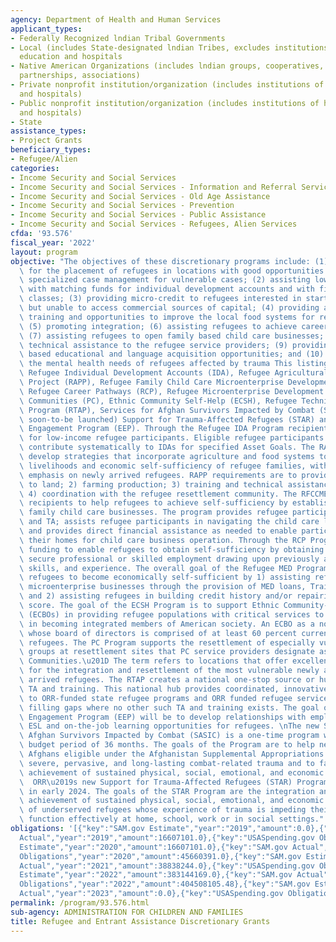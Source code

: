 ```yaml
---
agency: Department of Health and Human Services
applicant_types:
- Federally Recognized lndian Tribal Governments
- Local (includes State-designated lndian Tribes, excludes institutions of higher
  education and hospitals
- Native American Organizations (includes lndian groups, cooperatives, corporations,
  partnerships, associations)
- Private nonprofit institution/organization (includes institutions of higher education
  and hospitals)
- Public nonprofit institution/organization (includes institutions of higher education
  and hospitals)
- State
assistance_types:
- Project Grants
beneficiary_types:
- Refugee/Alien
categories:
- Income Security and Social Services
- Income Security and Social Services - Information and Referral Services
- Income Security and Social Services - Old Age Assistance
- Income Security and Social Services - Prevention
- Income Security and Social Services - Public Assistance
- Income Security and Social Services - Refugees, Alien Services
cfda: '93.576'
fiscal_year: '2022'
layout: program
objective: "The objectives of these discretionary programs include: (1) building capacity\
  \ for the placement of refugees in locations with good opportunities and providing\
  \ specialized case management for vulnerable cases; (2) assisting low-income refugees\
  \ with matching funds for individual development accounts and with financial literacy\
  \ classes; (3) providing micro-credit to refugees interested in starting new businesses\
  \ but unable to access commercial sources of capital; (4) providing agricultural\
  \ training and opportunities to improve the local food systems for refugee farmers;\
  \ (5) promoting integration; (6) assisting refugees to achieve career advancement;\
  \ (7) assisting refugees to open family based child care businesses; (8) providing\
  \ technical assistance to the refugee service providers; (9) providing employer\
  \ based educational and language acquisition opportunities; and (10) and supporting\
  \ the mental health needs of refugees affected by trauma This listing includes:\
  \ Refugee Individual Development Accounts (IDA), Refugee Agricultural Partnership\
  \ Project (RAPP), Refugee Family Child Care Microenterprise Development (RFCCMED),\
  \ Refugee Career Pathways (RCP), Refugee Microenterprise Development (MED), Preferred\
  \ Communities (PC), Ethnic Community Self-Help (ECSH), Refugee Technical Assistance\
  \ Program (RTAP), Services for Afghan Survivors Impacted by Combat (SASIC), (the\
  \ soon-to-be launched) Support for Trauma-Affected Refugees (STAR) and Employer\
  \ Engagement Program (EEP). Through the Refugee IDA Program recipients manage IDAs\
  \ for low-income refugee participants. Eligible refugee participants will open and\
  \ contribute systematically to IDAs for specified Asset Goals. The RAPP recipients\
  \ develop strategies that incorporate agriculture and food systems to improve the\
  \ livelihoods and economic self-sufficiency of refugee families, with particular\
  \ emphasis on newly arrived refugees. RAPP requirements are to provide: 1) access\
  \ to land; 2) farming production; 3) training and technical assistance (TA); and\
  \ 4) coordination with the refugee resettlement community. The RFCCMED Program enables\
  \ recipients to help refugees to achieve self-sufficiency by establishing small\
  \ family child care businesses. The program provides refugee participants with training\
  \ and TA; assists refugee participants in navigating the child care licensing process;\
  \ and provides direct financial assistance as needed to enable participants to prepare\
  \ their homes for child care business operation. Through the RCP Program, ORR provides\
  \ funding to enable refugees to obtain self-sufficiency by obtaining the means to\
  \ secure professional or skilled employment drawing upon previously acquired knowledge,\
  \ skills, and experience. The overall goal of the Refugee MED Program is to assist\
  \ refugees to become economically self-sufficient by 1) assisting refugees to establish\
  \ microenterprise businesses through the provision of MED loans, Training and TA,\
  \ and 2) assisting refugees in building credit history and/or repairing their credit\
  \ score. The goal of the ECSH Program is to support Ethnic Community-Based Organizations\
  \ (ECBOs) in providing refugee populations with critical services to assist them\
  \ in becoming integrated members of American society. An ECBO as a non-profit organization\
  \ whose board of directors is comprised of at least 60 percent current and/or former\
  \ refugees. The PC Program supports the resettlement of especially vulnerable refugee\
  \ groups at resettlement sites that PC service providers designate as \u201CPreferred\
  \ Communities.\u201D The term refers to locations that offer excellent opportunities\
  \ for the integration and resettlement of the most vulnerable newly and recently\
  \ arrived refugees. The RTAP creates a national one-stop source or hub for refugee\
  \ TA and training. This national hub provides coordinated, innovative TA and training\
  \ to ORR-funded state refugee programs and ORR funded refugee service providers,\
  \ filling gaps where no other such TA and training exists. The goal of the Employer\
  \ Engagement Program (EEP) will be to develop relationships with employers to provide\
  \ ESL and on-the-job learning opportunities for refugees. \nThe new Services for\
  \ Afghan Survivors Impacted by Combat (SASIC) is a one-time program with a single\
  \ budget period of 36 months. The goals of the Program are to help newly arrived\
  \ Afghans eligible under the Afghanistan Supplemental Appropriations Act (ASA) overcome\
  \ severe, pervasive, and long-lasting combat-related trauma and to facilitate their\
  \ achievement of sustained physical, social, emotional, and economic well-being.\
  \  ORR\u2019s new Support for Trauma-Affected Refugees (STAR) Program will be launched\
  \ in early 2024. The goals of the STAR Program are the integration and successful\
  \ achievement of sustained physical, social, emotional, and economic well-being\
  \ of underserved refugees whose experience of trauma is impeding their ability to\
  \ function effectively at home, school, work or in social settings."
obligations: '[{"key":"SAM.gov Estimate","year":"2019","amount":0.0},{"key":"SAM.gov
  Actual","year":"2019","amount":16607101.0},{"key":"USASpending.gov Obligations","year":"2019","amount":42030210.0},{"key":"SAM.gov
  Estimate","year":"2020","amount":16607101.0},{"key":"SAM.gov Actual","year":"2020","amount":45660391.0},{"key":"USASpending.gov
  Obligations","year":"2020","amount":45660391.0},{"key":"SAM.gov Estimate","year":"2021","amount":37869839.0},{"key":"SAM.gov
  Actual","year":"2021","amount":38838244.0},{"key":"USASpending.gov Obligations","year":"2021","amount":33368508.59},{"key":"SAM.gov
  Estimate","year":"2022","amount":383144169.0},{"key":"SAM.gov Actual","year":"2022","amount":405586282.0},{"key":"USASpending.gov
  Obligations","year":"2022","amount":404508105.48},{"key":"SAM.gov Estimate","year":"2023","amount":625966946.0},{"key":"SAM.gov
  Actual","year":"2023","amount":0.0},{"key":"USASpending.gov Obligations","year":"2023","amount":304218100.89}]'
permalink: /program/93.576.html
sub-agency: ADMINISTRATION FOR CHILDREN AND FAMILIES
title: Refugee and Entrant Assistance Discretionary Grants
---
```

